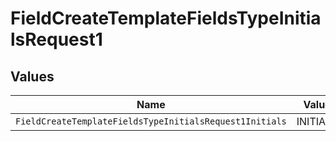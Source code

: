 # FieldCreateTemplateFieldsTypeInitialsRequest1


## Values

| Name                                                    | Value                                                   |
| ------------------------------------------------------- | ------------------------------------------------------- |
| `FieldCreateTemplateFieldsTypeInitialsRequest1Initials` | INITIALS                                                |
